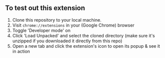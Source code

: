 ## To test out this extension

1. Clone this repository to your local machine.
2. Visit `chrome://extensions` in your (Google Chrome) browser
3. Toggle 'Developer mode' on
4. Click 'Load Unpacked' and select the cloned directory (make sure it's unzipped if you downloaded it directly from this repo)
5. Open a new tab and click the extension's icon to open its popup & see it in action
